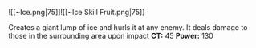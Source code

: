 
![[~Ice.png|75]]![[~Ice Skill Fruit.png|75]]

Creates a giant lump of ice and hurls it at any enemy.
It deals damage to those in the surrounding area upon impact
**CT:** 45
**Power:** 130
